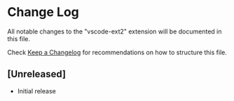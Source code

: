 # Change Log

All notable changes to the "vscode-ext2" extension will be documented in this file.

Check [Keep a Changelog](http://keepachangelog.com/) for recommendations on how to structure this file.

## [Unreleased]

- Initial release